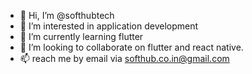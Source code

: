 - 👋 Hi, I’m @softhubtech
- 👀 I’m interested in application development
- 🌱 I’m currently learning flutter
- 💞️ I’m looking to collaborate on flutter and react native.
- 📫 reach me by email via softhub.co.in@gmail.com

<!---
softhubtech/softhubtech is a ✨ special ✨ repository because its `README.md` (this file) appears on your GitHub profile.
You can click the Preview link to take a look at your changes.
--->
